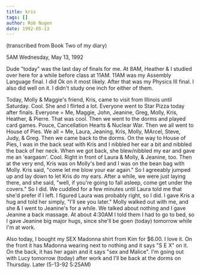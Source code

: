 ```yaml
---
title: kris
tags: []
author: Rob Nugen
date: 1992-05-13
---
```


<p class=note>(transcribed from Book Two of my diary)

<p class=date>5AM Wednesday, May 13, 1992

<p>Dude "today" was the last day of finals for me.  At 8AM, Heather &
I studied over here for a while before class at 11AM.  11AM was my
Assembly Language final.  I did Ok on it most likely.  After that was
my Physics III final.  I also did well on it.  I didn't study one inch
for either of them.

<p>Today, Molly & Maggie's friend, Kris, came to visit from Illinois
until Saturday.  Cool.  She and I flirted a lot.  Everyone went to
Star Pizza today after finals.  Everyone = Me, Maggie, John, Jeanine,
Greg, Molly, Kris, Heather, & Pierre.  That was cool.  Then we went to
the dorms and played card games.  Pouce, Cancellation Hearts & Nuclear
War.  Then we all went to House of Pies.  We all = Me, Laura, Jeaning,
Kris, Molly, MArcel, Steve, Judy, & Greg.  Then we came back to the
dorms.  On the way to House of Pies, I was in the back seat with Kris
and I nibbled her ear a bit and nibbled the back of her neck.  When we
got back, she blew/nibbled my ear and gave me an 'eargasm'.  Cool.
Right in front of Laura & Molly, & Jeanine, too.  Then at the very
end, Kris was on Molly's bed and I was on the bean bag with Molly.
Kris said, "come let me blow your ear again."  So I agreeably jumped
up and lay down to let Kris do my ears.  After a while, we were just
laying there, and she said, "well, if you're going to fall asleep,
come get under the covers."  So I did.  We cuddled for a few minutes
until Laura told me that she'd prefer if I left.  I figured Laura was
probably right, so I did.  I gave Kris a hug and told her simply,
"I'll see you later."  Molly walked out with me, and she & I went to
Jeanine's for a while.  We talked about nothing and I gave Jeanine a
back massage.  At about 4:30AM I told them I had to go to bed, so I
gave Jeanine big major hugs, since she'll be goen (today) tomorrow
while I'm at work.

<p>Also today, I bought my SEX Madonna shirt from Kim for $6.00.  I
love it.  On the front it has Madonna wearing next to nothing and it
says "S E X" on it.  On the back, it has her again and it says "sex
and Malice". I'm going out with Lucy tomorrow (today) after work and
I'll be back at the dorms on Thursday. Later (5-13-92 5:25AM)
